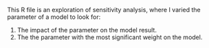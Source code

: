 This R file is an exploration of sensitivity analysis, where I varied 
the parameter of a model to look for:
1. The impact of the parameter on the model result.
2. The the parameter with the most significant weight on the model.
